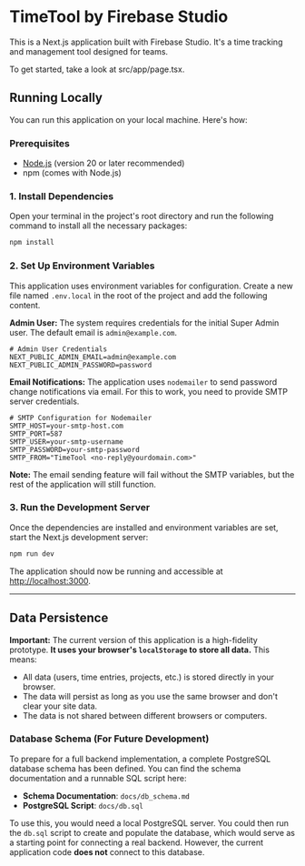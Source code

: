 # TimeTool by Firebase Studio

This is a Next.js application built with Firebase Studio. It's a time tracking and management tool designed for teams.

To get started, take a look at src/app/page.tsx.

## Running Locally

You can run this application on your local machine. Here's how:

### Prerequisites

-   [Node.js](https://nodejs.org/) (version 20 or later recommended)
-   npm (comes with Node.js)

### 1. Install Dependencies

Open your terminal in the project's root directory and run the following command to install all the necessary packages:

```bash
npm install
```

### 2. Set Up Environment Variables

This application uses environment variables for configuration. Create a new file named `.env.local` in the root of the project and add the following content.

**Admin User:**
The system requires credentials for the initial Super Admin user. The default email is `admin@example.com`.

```env
# Admin User Credentials
NEXT_PUBLIC_ADMIN_EMAIL=admin@example.com
NEXT_PUBLIC_ADMIN_PASSWORD=password
```

**Email Notifications:**
The application uses `nodemailer` to send password change notifications via email. For this to work, you need to provide SMTP server credentials.

```env
# SMTP Configuration for Nodemailer
SMTP_HOST=your-smtp-host.com
SMTP_PORT=587
SMTP_USER=your-smtp-username
SMTP_PASSWORD=your-smtp-password
SMTP_FROM="TimeTool <no-reply@yourdomain.com>"
```

**Note:** The email sending feature will fail without the SMTP variables, but the rest of the application will still function.

### 3. Run the Development Server

Once the dependencies are installed and environment variables are set, start the Next.js development server:

```bash
npm run dev
```

The application should now be running and accessible at [http://localhost:3000](http://localhost:3000).

---

## Data Persistence

**Important:** The current version of this application is a high-fidelity prototype. **It uses your browser's `localStorage` to store all data.** This means:
-   All data (users, time entries, projects, etc.) is stored directly in your browser.
-   The data will persist as long as you use the same browser and don't clear your site data.
-   The data is not shared between different browsers or computers.

### Database Schema (For Future Development)

To prepare for a full backend implementation, a complete PostgreSQL database schema has been defined. You can find the schema documentation and a runnable SQL script here:
-   **Schema Documentation**: `docs/db_schema.md`
-   **PostgreSQL Script**: `docs/db.sql`

To use this, you would need a local PostgreSQL server. You could then run the `db.sql` script to create and populate the database, which would serve as a starting point for connecting a real backend. However, the current application code **does not** connect to this database.
